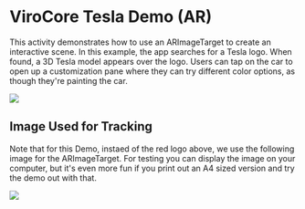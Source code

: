 # ViroCore Tesla Demo  (AR)

This activity demonstrates how to use an ARImageTarget to create an interactive scene. In this example, the app searches for a Tesla logo. When found, a 3D Tesla model appears over the logo. Users can tap on the car to open up a customization pane where they can try different color options, as though they're painting the car.

<img src="https://github.com/viromedia/virocore/blob/master/ARTesla/viro_car_marker_demo.gif">

## Image Used for Tracking
Note that for this Demo, instaed of the red logo above, we use the following image for the ARImageTarget. For testing you can display the image on your computer, but it's even more fun if you print out an A4 sized version and try the demo out with that.

<img src="https://github.com/viromedia/virocore/blob/master/ARTesla/app/src/main/assets/logo.png">
